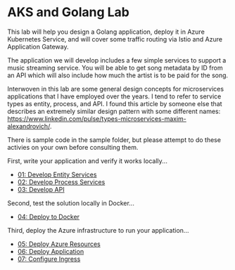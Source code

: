 # AKS and Golang Lab

This lab will help you design a Golang application, deploy it in Azure Kubernetes Service, and will cover some traffic routing via Istio and Azure Application Gateway.

The application we will develop includes a few simple services to support a music streaming service. You will be able to get song metadata by ID from an API which will also include how much the artist is to be paid for the song.

Interwoven in this lab are some general design concepts for microservices applications that I have employed over the years. I tend to refer to service types as entity, process, and API. I found this article by someone else that describes an extremely similar design pattern with some different names: <https://www.linkedin.com/pulse/types-microservices-maxim-alexandrovich/>.

There is sample code in the sample folder, but please attempt to do these activies on your own before consulting them.

First, write your application and verify it works locally...

- [01: Develop Entity Services](./01-Develop-Entity-Services.md)
- [02: Develop Process Services](./02-Develop-Process-Services.md)
- [03: Develop API](./03-Develop-API.md)

Second, test the solution locally in Docker...

- [04: Deploy to Docker](./04-Deploy-to-Docker.md)

Third, deploy the Azure infrastructure to run your application...

- [05: Deploy Azure Resources](./05-Deploy-Azure-Resources.md)
- [06: Deploy Application](./06-Deploy-Application.md)
- [07: Configure Ingress](./07-Configure-Ingress.md)

